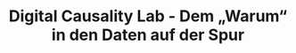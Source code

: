 ---
id: "dcl" # nochmal überlegen
method: "Vorlesung und Übung"
institution: "Fakultät für Betriebswirtschaft"
title: "Digital Causality Lab - Dem „Warum“ in den Daten auf der Spur"
title_project: "Digital Causality Lab - Dem „Warum“ in den Daten auf der Spur"
title_short: "Digital Causality Lab"
period: "Jun 22 ­­- May 23 (12 months)"
foerderlinie: "Fachspezifische Data Literacy"
round: "1"
filter: "1"
lecture2go: "68603"
uhh_url: "https://www.hcl.uni-hamburg.de/ddlitlab/data-literacy-lehrlabor/erste-foerderrunde/04-dcl.html"
contributors: "Dr. Philipp Bach, Gangli Tan"
mentor: "Prof. Dr. Martin Spindler, Prof. Dr. Knut Haase"
quote: "Die Definition von Data Literacy kann in direkten Zusammenhang mit dem Ziehen kausaler Schlüsse aus Daten gesetzt werden: Nur auf Basis einer validen, nachvollziehbaren und kritischen kausalen Analyse können zielgerichtete Handlungsempfehlungen abgeleitet werden."
text: |
    ## Ausrichtung des Digital Causality Labs

    Kausale Inferenz kann sehr viel Spaß machen, und den Studierenden sollte dies vermittelt werden. Darüber hinaus sind die Methoden zur Analyse kausaler Zusammenhänge viel besser zu verstehen, wenn sie eigenständig angewendet werden. Die theoretischen Ansätze dienen immer auch der praktischen Anwendung. So wurde die Idee geboren, ein kausales Lab zu schaffen, in dem Studierende die Möglichkeit haben, Dinge auszuprobieren, Ideen zu sammeln und gegebenenfalls wieder zu verwerfen und am Ende zu eigenständigen Lösungen zu kommen. 

    ## Rückblick und Ergebnisse

    Im Zuge des Projektes wurde eine moderne und innovative Lehrveranstaltung im Kontext von Kausalität geschaffen. Die Vorlesung wurde durch interaktive Lernmaterialien (Lern-Apps) ergänzt, die zum besseren Verständnis der theoretischen Inhalte beigetragen haben. Mit dem Digital Causality Lab, das die vorherige frontal-unterrichtete Übung ersetzt, wurde zudem ein innovativer Lernraum mit einem didaktischen Schwerpunkt auf forschendem Lernen etabliert. Einerseits werden im Digital Causality Lab wichtige praktische Werkzeuge und Fähigkeiten der Data Literacy vermittelt, sowie die theoretischen Konzepte aus der Vorlesung praktisch angewandt. Andererseits vertiefen die Studierende diese Kenntnisse im Zuge von kausalen Fallstudien, in denen sie eigenständig ein Data Product entwickeln.

    Die Lehrveranstaltung "Kausale Inferenz und Digital Causality Lab" wird ein fester Bestandteil des Curriculum (B.Sc. Betriebswirtschaftslehre und verwandte Studiengänge) werden und regelmäßig als Hybridveranstaltung im Sommersemester angeboten. Zudem werden wir eine vollständig digitale Version des Kurses (MOOC) anbieten. Diese richtet sich dann eine breite Zuhörerschaft im Rahmen des Studium Generale.

    Auch für zukünftige Lehrprojekte konnte ein Mehrwert geschaffen werden. Einerseits konnten neue didaktische Konzepte entwickelt und erprobt werden und andererseits wurde erstmals das Thema Data Literacy als dezidierter Lehrschwerpunkt etabliert. Darüber hinaus wurden viele Lernmaterialien erstellt und online geteilt. Ein wichtiger Bestandteil des Projektes beruht auf Open Source Software Entwicklung, wodurch der Quellcode für zahlreiche Lernmaterialien (z.B. die Lern-Apps) frei verfügbar sind.

    ## Tipps von Lehrenden für Lehrende

    Das Thema Data Literacy wird allgemein eine stärkere Bedeutung in zukünftigen Lehrveranstaltungen erhalten müssen. Häufig sind frontale Lehr-Szenarien nicht geeignet, um Lerninhalte und Kompetenzen zu vermitteln. In Zukunft muss häufiger auf einen interaktiven und kollaborativen Lehransatz und Elemente des forschenden Lernen zurückgegriffen werden. Darüber hinaus sollten in statistischen Lehrveranstaltungen zukünftig häufiger interaktive Lern-Apps als Lehrmaterialien eingesetzt werden. Im Projekt wurden sehr gute Erfahrungen mit ihnen in der Lehre gemacht.

image: "https://www.hcl.uni-hamburg.de/18800187/logo-dcl-310effe0a75f17ccf8c1f87d7ca4cc812a2c2e9c.png"
image_credit: "UHH/Bach"
link_external: "https://digitalcausalitylab.github.io/"
stine: "WiSe 2022/23:  Vorlesung & Übung <a href='https://www.stine.uni-hamburg.de/scripts/mgrqispi.dll?APPNAME=CampusNet&PRGNAME=COURSEDETAILS&ARGUMENTS=-N000000000000001,-N000605,-N0,-N383407831778068,-N383407831786069,-N0,-N0,-N3,-AWqPuxz6P7DPHxoUL3Y5affme4uRZcgcNmNm-eDwocIp6rqmFVBowQSAyWBoYWdmaONmPRYwfvYRLvumZPNBNQ-HSHNUwcqLTxBAg7U5hWNohOY6XWDL3vqBNPYPpxYZteYmJWMejvWRExzmh3YDwVSRucdejCY6DfQLWvuoq4gPQ4I5-fMAaWjms4ULxOUK6xNwMRUlweZa94B6P7YLWWYw5vZW3fqWt4YRLxWoJHSm5RYofHqAbxgLdmqywRIHPQYwb4Y5dYupaczRYPUKtHuWKxzLAxfHPHgfwPSiFYDos3zZvO-RMOBAtvdHSrq6V4QWNODAdfjUfVzHQHfKgRBohfSp97qKtmdU3voKwRoU7HfPDRBfFPDHlOz5xmBmgVDUJQuWffIpC4u5jHu5xvIWmRqZeff5MPzGaOdW6HBHufSpg4Uc6WMpwfUVNPbZVHWmzmZo7OZpeYQWqc-ReQYLImSRwHWUBmqUjRfHeQML0vd5C7MP77uLFWM5DWNA6mjLJVzP9RD7-fjHIvUUSYUnjmSpmVBLQWM5kedRdWIew3opjYBHNQfwW7WfZPomumIWT7NG7WjUWRM5lQWLQeZoaefKTQD5u7WUpfMfNRNGDHueAO-79xIp0WzoxfumkCQHVVIHKcq7-WqRzfomfvdUCrU5QrUVZQWPQWdwDcf7FOqAmmfW3cdL97DF-Rzo0edfwPqLBmq5zcYwkOWV9xZUT7dHC7fLNRZHmQfAZODltQBKKYD53OD6H7qRl7NPz' target='blank'>'Einführung in die Kausale Inferenz & Digital Causality Lab'</a>"
---